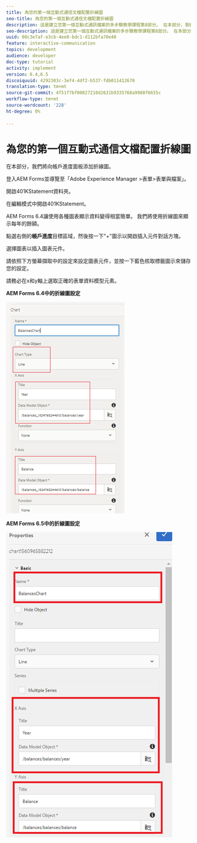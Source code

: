 ```yaml
---
title: 為您的第一個互動式通信文檔配置折線圖
seo-title: 為您的第一個互動式通信文檔配置折線圖
description: 這是建立您第一個互動式通訊檔案的多步驟教學課程第8部分。 在本部分，我們將向帳戶進度面板添加折線圖。
seo-description: 這是建立您第一個互動式通訊檔案的多步驟教學課程第8部分。 在本部分，我們將向帳戶進度面板添加折線圖。
uuid: 08c3e7af-e3cb-4ee0-bdc1-d112bfa70e40
feature: interactive-communication
topics: development
audience: developer
doc-type: tutorial
activity: implement
version: 6.4,6.5
discoiquuid: 4292303c-3ef4-4df2-b537-fdb011412670
translation-type: tm+mt
source-git-commit: 4f51f7bf00827210d2631b9335768a9980f6655c
workflow-type: tm+mt
source-wordcount: '228'
ht-degree: 0%

---
```



# 為您的第一個互動式通信文檔配置折線圖

在本部分，我們將向帳戶進度面板添加折線圖。

登入AEM Forms並導覽至「Adobe Experience Manager >表單>表單與檔案」。

開啟401KStatement資料夾。

在編輯模式中開啟401KStatement。

AEM Forms 6.4讓使用各種圖表顯示資料變得相當簡單。 我們將使用折線圖來顯示每年的餘額。

點選右側的&#x200B;**帳戶進度**&#x200B;目標區域，然後按一下&quot;+&quot;圖示以開啟插入元件對話方塊。

選擇圖表以插入圖表元件。

請依照下方螢幕擷取中的設定來設定圖表元件，並按一下藍色核取標籤圖示來儲存您的設定。

請務必在x和y軸上選取正確的表單資料模型元素。

**AEM Forms 6.4中的折線圖設定**

![linechart64](assets/linechart.png)

**AEM Forms 6.5中的折線圖設定**

![linechart64](assets/linechart65.PNG)


